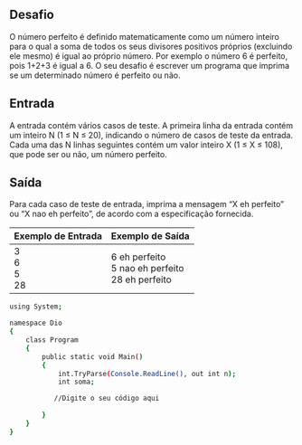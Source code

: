 ## Desafio

O número perfeito é definido matematicamente como um número inteiro para o qual a soma de todos os seus divisores positivos próprios (excluindo ele mesmo) é igual ao próprio número. Por exemplo o número 6 é perfeito, pois 1+2+3 é igual a 6.
O seu desafio é escrever um programa que imprima se um determinado número é perfeito ou não.

## Entrada

A entrada contém vários casos de teste. A primeira linha da entrada contém um inteiro N (1 ≤ N ≤ 20), indicando o número de casos de teste da entrada. Cada uma das N linhas seguintes contém um valor inteiro X (1 ≤ X ≤ 108), que pode ser ou não, um número perfeito.

## Saída

Para cada caso de teste de entrada, imprima a mensagem “X eh perfeito” ou “X nao eh perfeito”, de acordo com a especificação fornecida.

| Exemplo de Entrada | Exemplo de Saída|
| ---|--- |
| 3<br />6<br />5<br />28 | 6 eh perfeito<br />5 nao eh perfeito<br />28 eh perfeito |

```bash
using System;

namespace Dio 
{
    class Program
    {
        public static void Main()
        {
            int.TryParse(Console.ReadLine(), out int n);
            int soma;

           //Digite o seu código aqui
            
        }
    }
}


```